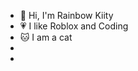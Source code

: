 - 👋 Hi, I'm Rainbow Kiity
- 💗 I like Roblox and Coding
- 🐱 I am a cat
- 
- 

<!---
SwiCake27/SwiCake27 is a ✨ special ✨ repository because its `README.md` (this file) appears on your GitHub profile.
You can click the Preview link to take a look at your changes.
--->
